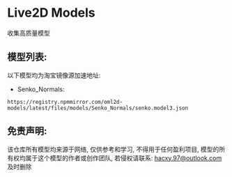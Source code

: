 # Live2D Models

收集高质量模型

## 模型列表:

以下模型均为淘宝镜像源加速地址:

- Senko_Normals:

```
https://registry.npmmirror.com/oml2d-models/latest/files/models/Senko_Normals/senko.model3.json
```

## 免责声明:

该仓库所有模型均来源于网络, 仅供参考和学习, 不得用于任何盈利项目, 模型的所有权均属于这个模型的作者或创作团队, 若侵权请联系: hacxy.97@outlook.com 及时删除
